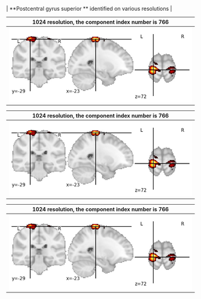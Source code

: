 


| **Postcentral gyrus superior ** identified on various resolutions |

| 1024 resolution, the component index number is 766|  
|:---:|  
| ![Component 1024](../1024/final/766.jpg "From component 1024: Postcentral gyrus superior ") |

| 1024 resolution, the component index number is 766|  
|:---:|  
| ![Component 1024](../1024/final/766.jpg "From component 1024: Postcentral gyrus superior ") |

| 1024 resolution, the component index number is 766|  
|:---:|  
| ![Component 1024](../1024/final/766.jpg "From component 1024: Postcentral gyrus superior ") |